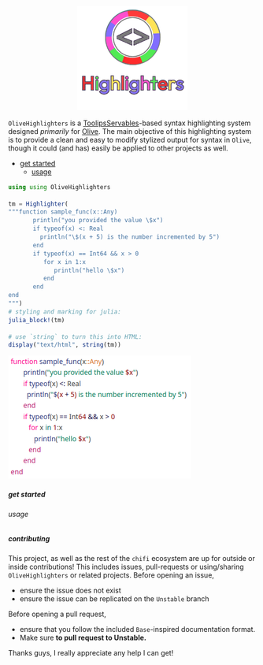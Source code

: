 <div align="center">
<img src="https://github.com/ChifiSource/image_dump/blob/main/olive/0.1/olivehighlighters.png" width=225></img>
</div>

`OliveHighlighters` is a [ToolipsServables](https://github.com/ChifiSource/ToolipsServables.jl)-based syntax highlighting system designed *primarily* for [Olive](https://github.com/ChifiSource/Olive.jl). The main objective of this highlighting system is to provide a clean and easy to modify stylized output for syntax in `Olive`, though it could (and has) easily be applied to other projects as well. 
- [get started](#get-started)
  - [usage](#usage)
```julia
using using OliveHighlighters

tm = Highlighter(
"""function sample_func(x::Any)
       println("you provided the value \$x")
       if typeof(x) <: Real
         println("\$(x + 5) is the number incremented by 5")
       end
       if typeof(x) == Int64 && x > 0
          for x in 1:x
             println("hello \$x")
          end
       end
end
""")
# styling and marking for julia:
julia_block!(tm)

# use `string` to turn this into HTML:
display("text/html", string(tm))
```
<img src="https://github.com/ChifiSource/image_dump/blob/main/olive/01%20screenshots/Screenshot%20from%202024-12-25%2008-16-33.png?raw=true"></img>
##### get started

###### usage

##### contributing
This project, as well as the rest of the `chifi` ecosystem are up for outside or inside contributions! This includes issues, pull-requests or using/sharing `OliveHighlighters` or related projects. Before opening an issue,
- ensure the issue does not exist
- ensure the issue can be replicated on the `Unstable` branch

Before opening a pull request,
- ensure that you follow the included `Base`-inspired documentation format.
- Make sure **to pull request to Unstable.**

Thanks guys, I really appreciate any help I can get!

